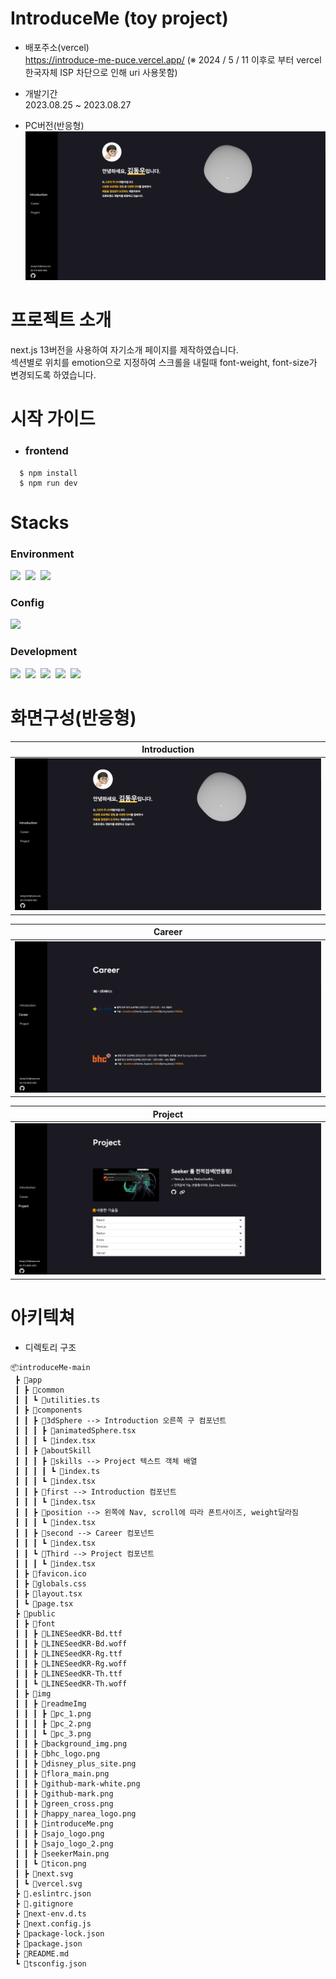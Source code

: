 # IntroduceMe (toy project)

- 배포주소(vercel)<br/>
  https://introduce-me-puce.vercel.app/
  (※ 2024 / 5 / 11 이후로 부터 vercel 한국자체 ISP 차단으로 인해 uri 사용못함)
- 개발기간<br/>
  2023.08.25 ~ 2023.08.27

- PC버전(반응형)
  ![image](/public/img/readmeImg/pc_1.png)

# 프로젝트 소개

next.js 13버전을 사용하여 자기소개 페이지를 제작하였습니다.<br/>
섹션별로 위치를 emotion으로 지정하여 스크롤을 내릴때
font-weight, font-size가 변경되도록 하였습니다.

# 시작 가이드

- ### frontend

```
  $ npm install
  $ npm run dev
```

# Stacks

### **Environment**<br/>

<img src="https://img.shields.io/badge/visual studio code-007ACC?style=for-the-badge&logo=visualstudiocode&logoColor=white">&nbsp;
<img src="https://img.shields.io/badge/git-F05032?style=for-the-badge&logo=git&logoColor=white">
&nbsp;<img src="https://img.shields.io/badge/github-181717?style=for-the-badge&logo=github&logoColor=white">

### **Config**<br/>

<img src="https://img.shields.io/badge/npm-CB3837?style=for-the-badge&logo=npm&logoColor=white"><br/>

### **Development**<br/>

<img src="https://img.shields.io/badge/typescript-3178C6?style=for-the-badge&logo=typescript&logoColor=white">&nbsp;
<img src="https://img.shields.io/badge/react-20232a?style=for-the-badge&logo=react&logoColor=5dcfee">&nbsp;
<img src="https://img.shields.io/badge/next.js-000000?style=for-the-badge&logo=next.js&logoColor=white">&nbsp;
<img src="https://img.shields.io/badge/emotion-DB7093?style=for-the-badge&logo=styled-components&logoColor=white">&nbsp;
<img src="https://img.shields.io/badge/vercel-000000?style=for-the-badge&logo=vercel&logoColor=white"><br/>

# 화면구성(반응형)

| Introduction                             |
| ---------------------------------------- |
| ![image](/public/img/readmeImg/pc_1.png) |

| Career                                   |
| ---------------------------------------- |
| ![image](/public/img/readmeImg/pc_2.png) |

| Project                                  |
| ---------------------------------------- |
| ![image](/public/img/readmeImg/pc_3.png) |

# 아키텍쳐

- 디렉토리 구조

```
📦introduceMe-main
 ┣ 📂app
 ┃ ┣ 📂common
 ┃ ┃ ┗ 📜utilities.ts
 ┃ ┣ 📂components
 ┃ ┃ ┣ 📂3dSphere --> Introduction 오른쪽 구 컴포넌트
 ┃ ┃ ┃ ┣ 📜animatedSphere.tsx
 ┃ ┃ ┃ ┗ 📜index.tsx
 ┃ ┃ ┣ 📂aboutSkill
 ┃ ┃ ┃ ┣ 📂skills --> Project 텍스트 객체 배열
 ┃ ┃ ┃ ┃ ┗ 📜index.ts
 ┃ ┃ ┃ ┗ 📜index.tsx
 ┃ ┃ ┣ 📂first --> Introduction 컴포넌트
 ┃ ┃ ┃ ┗ 📜index.tsx
 ┃ ┃ ┣ 📂position --> 왼쪽에 Nav, scroll에 따라 폰트사이즈, weight달라짐
 ┃ ┃ ┃ ┗ 📜index.tsx
 ┃ ┃ ┣ 📂second --> Career 컴포넌트
 ┃ ┃ ┃ ┗ 📜index.tsx
 ┃ ┃ ┗ 📂Third --> Project 컴포넌트
 ┃ ┃ ┃ ┗ 📜index.tsx
 ┃ ┣ 📜favicon.ico
 ┃ ┣ 📜globals.css
 ┃ ┣ 📜layout.tsx
 ┃ ┗ 📜page.tsx
 ┣ 📂public
 ┃ ┣ 📂font
 ┃ ┃ ┣ 📜LINESeedKR-Bd.ttf
 ┃ ┃ ┣ 📜LINESeedKR-Bd.woff
 ┃ ┃ ┣ 📜LINESeedKR-Rg.ttf
 ┃ ┃ ┣ 📜LINESeedKR-Rg.woff
 ┃ ┃ ┣ 📜LINESeedKR-Th.ttf
 ┃ ┃ ┗ 📜LINESeedKR-Th.woff
 ┃ ┣ 📂img
 ┃ ┃ ┣ 📂readmeImg
 ┃ ┃ ┃ ┣ 📜pc_1.png
 ┃ ┃ ┃ ┣ 📜pc_2.png
 ┃ ┃ ┃ ┗ 📜pc_3.png
 ┃ ┃ ┣ 📜background_img.png
 ┃ ┃ ┣ 📜bhc_logo.png
 ┃ ┃ ┣ 📜disney_plus_site.png
 ┃ ┃ ┣ 📜flora_main.png
 ┃ ┃ ┣ 📜github-mark-white.png
 ┃ ┃ ┣ 📜github-mark.png
 ┃ ┃ ┣ 📜green_cross.png
 ┃ ┃ ┣ 📜happy_narea_logo.png
 ┃ ┃ ┣ 📜introduceMe.png
 ┃ ┃ ┣ 📜sajo_logo.png
 ┃ ┃ ┣ 📜sajo_logo_2.png
 ┃ ┃ ┣ 📜seekerMain.png
 ┃ ┃ ┗ 📜ticon.png
 ┃ ┣ 📜next.svg
 ┃ ┗ 📜vercel.svg
 ┣ 📜.eslintrc.json
 ┣ 📜.gitignore
 ┣ 📜next-env.d.ts
 ┣ 📜next.config.js
 ┣ 📜package-lock.json
 ┣ 📜package.json
 ┣ 📜README.md
 ┗ 📜tsconfig.json
```
